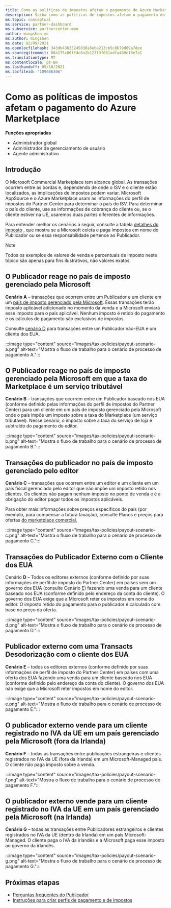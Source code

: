 ```yaml
---
title: Como as políticas de impostos afetam o pagamento do Azure Marketplace
description: Saiba como as políticas de impostos afetam o pagamento do Azure Marketplace.
ms.topic: conceptual
ms.service: partner-dashboard
ms.subservice: partnercenter-mpn
author: mingshen-ms
ms.author: mingshen
ms.date: 02/09/2021
ms.openlocfilehash: 343db43633245030a5eba213cb5c8b79d09a7dee
ms.sourcegitcommit: 08a175c06ff4c6a2b12713f081adfa489e16e7a1
ms.translationtype: MT
ms.contentlocale: pt-BR
ms.lasthandoff: 05/10/2021
ms.locfileid: "109686306"
---
```

# <a name="how-tax-policies-affect-payout-for-azure-marketplace"></a>Como as políticas de impostos afetam o pagamento do Azure Marketplace

**Funções apropriadas**

- Administrador global
- Administrador de gerenciamento de usuário
- Agente administrativo

## <a name="introduction"></a>Introdução

O Microsoft Commercial Marketplace tem alcance global. As transações ocorrem entre as bordas e, dependendo de onde o ISV e o cliente estão localizados, as implicações de impostos podem variar. Microsoft AppSource e o Azure Marketplace usam as informações do perfil de impostos do Partner Center para determinar o país do ISV. Para determinar o país do cliente, use as informações de cobrança do cliente ou, se o cliente estiver na UE, usaremos duas partes diferentes de informações.

Para entender melhor os cenários a seguir, consulte a tabela [detalhes do imposto](tax-details-marketplace.md) , que mostra se a Microsoft coleta e paga impostos em nome do Publicador ou se essa responsabilidade pertence ao Publicador.

> [!NOTE]
> Todos os exemplos de valores de venda e percentuais de imposto neste tópico são apenas para fins ilustrativos, não valores exatos.

## <a name="publisher-transacts-in-microsoft-managed-tax-country"></a>O Publicador reage no país de imposto gerenciado pela Microsoft

**Cenário A** – transações que ocorrem entre um Publicador e um cliente em um [país de imposto gerenciado pela Microsoft](tax-details-marketplace.md#microsoft-managed-countries). Essas transações terão imposto aplicável adicionado no momento da venda e a Microsoft enviará esse imposto para o país aplicável. Nenhum imposto é retido do pagamento e os cálculos de pagamento são exclusivos de impostos.

Consulte [cenário D](#foreign-publisher-transacts-with-us-customer) para transações entre um Publicador não-EUA e um cliente dos EUA.

:::image type="content" source="images/tax-policies/payout-scenario-a.png" alt-text="Mostra o fluxo de trabalho para o cenário de processo de pagamento A.":::

## <a name="publisher-transacts-in-microsoft-managed-tax-country-where-marketplace-fee-is-taxable-service"></a>O Publicador reage no país de imposto gerenciado pela Microsoft em que a taxa do Marketplace é um serviço tributável

**Cenário B** – transações que ocorrem entre um Publicador baseado nos EUA (conforme definido pelas informações do perfil de impostos do Partner Center) para um cliente em um país de imposto gerenciado pela Microsoft onde o país impõe um imposto sobre a taxa do Marketplace (um serviço tributável). Nesse cenário, o imposto sobre a taxa do serviço de loja é subtraído do pagamento do editor.

:::image type="content" source="images/tax-policies/payout-scenario-b.png" alt-text="Mostra o fluxo de trabalho para o cenário de processo de pagamento B.":::

## <a name="publisher-transacts-in-publisher-managed-tax-country"></a>Transações do publicador no país de imposto gerenciado pelo editor

**Cenário C** – transações que ocorrem entre um editor e um cliente em um país fiscal gerenciado pelo editor que não impõe um imposto retido nos clientes. Os clientes não pagam nenhum imposto no ponto de venda e é a obrigação do editor pagar todos os impostos aplicáveis.

Para obter mais informações sobre preços específicos do país (por exemplo, para compensar a futura taxação), consulte Planos e preços para ofertas [do marketplace comercial.](/azure/marketplace/plans-pricing#custom-prices)

:::image type="content" source="images/tax-policies/payout-scenario-c.png" alt-text="Mostra o fluxo de trabalho para o cenário de processo de pagamento C.":::

## <a name="foreign-publisher-transacts-with-us-customer"></a>Transações do Publicador Externo com o Cliente dos EUA

Cenário **D** – Todos os editores externos (conforme definido por suas informações de perfil de imposto do Partner Center) em países sem um governo dos EUA (consulte Cenário [E](#foreign-publisher-with-a-treaty-transacts-with-us-customer)) fazendo uma venda para um cliente baseado nos EUA (conforme definido pelo endereço da conta do cliente). O governo dos EUA exige que a Microsoft reter os impostos em nome do editor. O imposto retido do pagamento para o publicador é calculado com base no preço da oferta.

:::image type="content" source="images/tax-policies/payout-scenario-d.png" alt-text="Mostra o fluxo de trabalho para o cenário de processo de pagamento D.":::

## <a name="foreign-publisher-with-a-treaty-transacts-with-us-customer"></a>Publicador externo com uma Transacts Desodorização com o cliente dos EUA

**Cenário E** – todos os editores externos (conforme definido por suas informações de perfil de imposto do Partner Center) em países com uma oferta dos EUA fazendo uma venda para um cliente baseado nos EUA (conforme definido pelo endereço da conta do cliente). O governo dos EUA não exige que a Microsoft reter impostos em nome do editor.

:::image type="content" source="images/tax-policies/payout-scenario-e.png" alt-text="Mostra o fluxo de trabalho para o cenário de processo de pagamento E.":::

## <a name="foreign-publisher-sells-to-an-eu-vat-registered-customer-in-a-microsoft-managed-country-outside-ireland"></a>O publicador externo vende para um cliente registrado no IVA da UE em um país gerenciado pela Microsoft (fora da Irlanda)

**Cenário F** – todas as transações entre publicações estrangeiras e clientes registrados no IVA da UE (fora da Irlanda) em um Microsoft-Managed país. O cliente não paga imposto sobre a venda.

:::image type="content" source="images/tax-policies/payout-scenario-f.png" alt-text="Mostra o fluxo de trabalho para o cenário de processo de pagamento F.":::

## <a name="foreign-publisher-sells-to-an-eu-vat-registered-customer-in-a-microsoft-managed-country-in-ireland"></a>O publicador externo vende para um cliente registrado no IVA da UE em um país gerenciado pela Microsoft (na Irlanda)

**Cenário G** – todas as transações entre Publicadores estrangeiros e clientes registrados no IVA da UE (dentro da Irlanda) em um país Microsoft-Managed. O cliente paga o IVA da irlandês e a Microsoft paga esse imposto ao governo da irlandês.

:::image type="content" source="images/tax-policies/payout-scenario-g.png" alt-text="Mostra o fluxo de trabalho para o cenário de processo de pagamento G.":::

## <a name="next-steps"></a>Próximas etapas

- [Perguntas frequentes do Publicador](/azure/marketplace/marketplace-faq-publisher-guide)
- [Instruções para criar perfis de pagamento e de impostos](./set-up-your-payout-account.md?context=%2fazure%2fmarketplace%2fcontext%2fcontext#create-a-payment-profile)